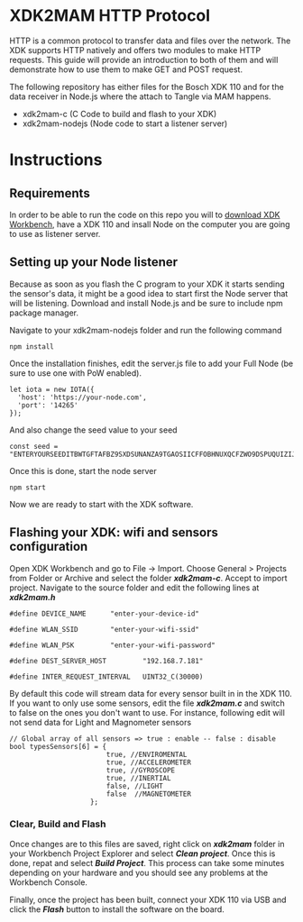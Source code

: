 # XDK2MAM HTTP Protocol
HTTP is a common protocol to transfer data and files over the network. The XDK supports HTTP natively and offers two modules to make HTTP requests. This guide will provide an introduction to both of them and will demonstrate how to use them to make GET and POST request.

The following repository has either files for the Bosch XDK 110 and for the data receiver in Node.js where the attach to Tangle via MAM happens. 



- xdk2mam-c (C Code to build and flash to your XDK)
- xdk2mam-nodejs (Node code to start a listener server)

# Instructions

## Requirements
In order to be able to run the code on this repo you will to [download XDK Workbench](https://xdk.bosch-connectivity.com/software-downloads), have a XDK 110 and insall Node on the computer you are going to use as listener server.

## Setting up your Node listener
Because as soon as you flash the C program to your XDK it starts sending the sensor's data, it might be a good idea to start first the Node server that will be listening. Download and install Node.js and be sure to include npm package manager.

Navigate to your xdk2mam-nodejs folder and run the following command

```
npm install
```
Once the installation finishes, edit the server.js file to add your Full Node (be sure to use one with PoW enabled).

```
let iota = new IOTA({
  'host': 'https://your-node.com',
  'port': '14265'
});
```
And also change the seed value to your seed

```
const seed = "ENTERYOURSEEDITBWTGFTAFBZ9SXDSUNANZA9TGAOSIICFFOBHNUXQCFZWO9DSPUQUIZIJXOPHBY99999";
```

Once this is done, start the node server

```
npm start
```
Now we are ready to start with the XDK software.


## Flashing your XDK: wifi and sensors configuration
Open XDK Workbench and go to File -> Import. Choose General > Projects from Folder or Archive and select the folder ***xdk2mam-c***. Accept to import project. Navigate to the source folder and edit the following lines at ***xdk2mam.h***


```
#define DEVICE_NAME      "enter-your-device-id"
```

```
#define WLAN_SSID        "enter-your-wifi-ssid"
```

```
#define WLAN_PSK         "enter-your-wifi-password"
```
```
#define DEST_SERVER_HOST         "192.168.7.181"
```

```
#define INTER_REQUEST_INTERVAL   UINT32_C(30000)
```
By default this code will stream data for every sensor built in in the XDK 110. If you want to only use some sensors, edit the file ***xdk2mam.c*** and switch to false on the ones you don't want to use. For instance, following edit will not send data for  Light and Magnometer sensors

```
// Global array of all sensors => true : enable -- false : disable
bool typesSensors[6] = {
						true, //ENVIROMENTAL
						true, //ACCELEROMETER
						true, //GYROSCOPE
						true, //INERTIAL
						false, //LIGHT
						false  //MAGNETOMETER
					};
```

### Clear, Build and Flash
Once changes are to this files are saved, right click on ***xdk2mam*** folder in your Workbench Project Explorer and select ***Clean project***. Once this is done, repat and select ***Build Project***. This process can take some minutes depending on your hardware and you should see any problems at the Workbench Console.

Finally, once the project has been built, connect your XDK 110 via USB and click the ***Flash*** button to install the software on the board. 


